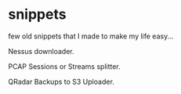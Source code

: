 # snippets

few old snippets that I made to make my life easy...

Nessus downloader.

PCAP Sessions or Streams splitter.

QRadar Backups to S3 Uploader.

